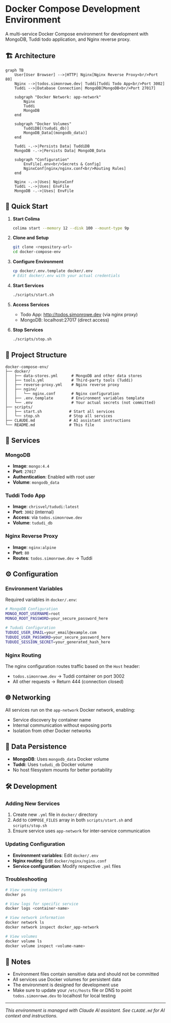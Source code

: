 # Docker Compose Development Environment

A multi-service Docker Compose environment for development with MongoDB, Tuddi todo application, and Nginx reverse proxy.

## 🏗️ Architecture

```mermaid
graph TB
    User[User Browser] -->|HTTP| Nginx[Nginx Reverse Proxy<br/>Port 80]
    Nginx -->|todos.simonrowe.dev| Tuddi[Tuddi Todo App<br/>Port 3002]
    Tuddi -->|Database Connection| MongoDB[MongoDB<br/>Port 27017]
    
    subgraph "Docker Network: app-network"
        Nginx
        Tuddi
        MongoDB
    end
    
    subgraph "Docker Volumes"
        TuddiDB[(tududi_db)]
        MongoDB_Data[(mongodb_data)]
    end
    
    Tuddi -.->|Persists Data| TuddiDB
    MongoDB -.->|Persists Data| MongoDB_Data
    
    subgraph "Configuration"
        EnvFile[.env<br/>Secrets & Config]
        NginxConf[nginx/nginx.conf<br/>Routing Rules]
    end
    
    Nginx -.->|Uses| NginxConf
    Tuddi -.->|Uses| EnvFile
    MongoDB -.->|Uses| EnvFile
```

## 🚀 Quick Start

1. **Start Colima**
   ```bash
   colima start --memory 12 --disk 100 --mount-type 9p
   ```

2. **Clone and Setup**
   ```bash
   git clone <repository-url>
   cd docker-compose-env
   ```

3. **Configure Environment**
   ```bash
   cp docker/.env.template docker/.env
   # Edit docker/.env with your actual credentials
   ```

4. **Start Services**
   ```bash
   ./scripts/start.sh
   ```
5. **Access Services**
   - Todo App: http://todos.simonrowe.dev (via nginx proxy)
   - MongoDB: localhost:27017 (direct access)

6. **Stop Services**
   ```bash
   ./scripts/stop.sh
   ```

## 📁 Project Structure

```
docker-compose-env/
├── docker/
│   ├── data-stores.yml      # MongoDB and other data stores
│   ├── tools.yml            # Third-party tools (Tuddi)
│   ├── reverse-proxy.yml    # Nginx reverse proxy
│   ├── nginx/
│   │   └── nginx.conf       # Nginx configuration
│   ├── .env.template        # Environment variables template
│   └── .env                 # Your actual secrets (not committed)
├── scripts/
│   ├── start.sh            # Start all services
│   └── stop.sh             # Stop all services
├── CLAUDE.md               # AI assistant instructions
└── README.md               # This file
```

## 🔧 Services

### MongoDB
- **Image**: `mongo:4.4`
- **Port**: `27017`
- **Authentication**: Enabled with root user
- **Volume**: `mongodb_data`

### Tuddi Todo App
- **Image**: `chrisvel/tududi:latest`
- **Port**: `3002` (internal)
- **Access**: via `todos.simonrowe.dev`
- **Volume**: `tududi_db`

### Nginx Reverse Proxy
- **Image**: `nginx:alpine`
- **Port**: `80`
- **Routes**: `todos.simonrowe.dev` → Tuddi

## ⚙️ Configuration

### Environment Variables

Required variables in `docker/.env`:

```bash
# MongoDB Configuration
MONGO_ROOT_USERNAME=root
MONGO_ROOT_PASSWORD=your_secure_password_here

# Tududi Configuration
TUDUDI_USER_EMAIL=your_email@example.com
TUDUDI_USER_PASSWORD=your_secure_password_here
TUDUDI_SESSION_SECRET=your_generated_hash_here
```

### Nginx Routing

The nginx configuration routes traffic based on the `Host` header:
- `todos.simonrowe.dev` → Tuddi container on port 3002
- All other requests → Return 444 (connection closed)

## 🌐 Networking

All services run on the `app-network` Docker network, enabling:
- Service discovery by container name
- Internal communication without exposing ports
- Isolation from other Docker networks

## 💾 Data Persistence

- **MongoDB**: Uses `mongodb_data` Docker volume
- **Tuddi**: Uses `tududi_db` Docker volume
- No host filesystem mounts for better portability

## 🛠️ Development

### Adding New Services

1. Create new `.yml` file in `docker/` directory
2. Add to `COMPOSE_FILES` array in both `scripts/start.sh` and `scripts/stop.sh`
3. Ensure service uses `app-network` for inter-service communication

### Updating Configuration

- **Environment variables**: Edit `docker/.env`
- **Nginx routing**: Edit `docker/nginx/nginx.conf`
- **Service configuration**: Modify respective `.yml` files

### Troubleshooting

```bash
# View running containers
docker ps

# View logs for specific service
docker logs <container-name>

# View network information
docker network ls
docker network inspect docker_app-network

# View volumes
docker volume ls
docker volume inspect <volume-name>
```

## 📝 Notes

- Environment files contain sensitive data and should not be committed
- All services use Docker volumes for persistent data
- The environment is designed for development use
- Make sure to update your `/etc/hosts` file or DNS to point `todos.simonrowe.dev` to localhost for local testing

---

*This environment is managed with Claude AI assistant. See `CLAUDE.md` for AI context and instructions.*